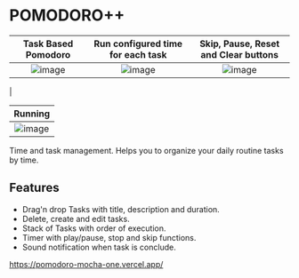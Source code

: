 # POMODORO++

| Task Based Pomodoro | Run configured time for each task | Skip, Pause, Reset and Clear buttons| 
| :--: | :--: | :--: |
| ![image](https://github.com/RockyPHER/pomodoro--/assets/132969260/47143b44-7574-471a-b1c3-ea88c6e714c9) | ![image](https://github.com/RockyPHER/pomodoro--/assets/132969260/2f379306-322b-4687-b853-700191c19ba6) | ![image](https://github.com/RockyPHER/pomodoro--/assets/132969260/96061323-3e1b-485f-8904-b2a6efbc9067)
 |

| Running |
| :--: |
| ![image](https://github.com/RockyPHER/pomodoro--/assets/132969260/df3d088b-8306-425b-a5ae-11467a442a20)| 


Time and task management. Helps you to organize your daily routine tasks by time.

## Features

- Drag'n drop Tasks with title, description and duration.
- Delete, create and edit tasks.
- Stack of Tasks with order of execution.
- Timer with play/pause, stop and skip functions.
- Sound notification when task is conclude.

https://pomodoro-mocha-one.vercel.app/
